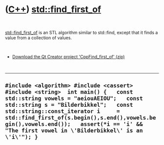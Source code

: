 



 

 

 

 

 

([C++](Cpp.md)) [std::find\_first\_of](CppFind_first_of.md)
=============================================================

 

[std::find\_first\_of](CppFind_first_of.md) is an STL algorithm similar
to std::find, except that it finds a value from a collection of values.

 

-   [Download the Qt Creator project
    'CppFind\_first\_of' (zip)](CppFind_first_of.zip)

 

  -----------------------------------------------------------------------------------------------------------------------------------------------------------------------------------------------------------------------------------------------------------------------------------------------------------------------------------------------------------
  ` #include <algorithm> #include <cassert> #include <string>  int main() {   const std::string vowels = "aeiouAEIOU";   const std::string s = "Bilderbikkel";   const std::string::const_iterator i     = std::find_first_of(s.begin(),s.end(),vowels.begin(),vowels.end());   assert(*i == 'i' && "The first vowel in \'Bilderbikkel\' is an \'i\'"); } `
  -----------------------------------------------------------------------------------------------------------------------------------------------------------------------------------------------------------------------------------------------------------------------------------------------------------------------------------------------------------

 

 

 

 

 





 



